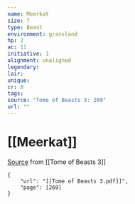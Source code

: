 ```yaml
---
name: Meerkat
size: T
type: Beast
environment: grassland
hp: 2
ac: 11
initiative: 1
alignment: unaligned
legendary: 
lair: 
unique: 
cr: 0
tags: 
source: "Tome of Beasts 3: 269"
url: ""
---
```

# [[Meerkat]]

[Source](zotero://open-pdf/library/items/BLGR9HVR?page=269) from [[Tome of Beasts 3]]

```pdf
{
	"url": "[[Tome of Beasts 3.pdf]]",
	"page": [269]
}
```

